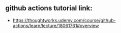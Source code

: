 ## github actions tutorial link:
- https://thoughtworks.udemy.com/course/github-actions/learn/lecture/18061761#overview